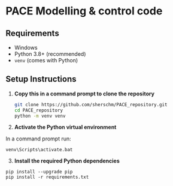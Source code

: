 # PACE Modelling & control code

## Requirements
- Windows
- Python 3.8+ (recommended)
- `venv` (comes with Python)

## Setup Instructions

1. **Copy this in a command prompt to clone the repository**
    ```bash
    git clone https://github.com/sherschm/PACE_repository.git
    cd PACE_repository
    python -m venv venv 
    ```

2. **Activate the Python virtual environment**

In a command prompt run:

```shell
venv\Scripts\activate.bat
```

3. **Install the required Python dependencies**
```shell
pip install --upgrade pip
pip install -r requirements.txt
```

